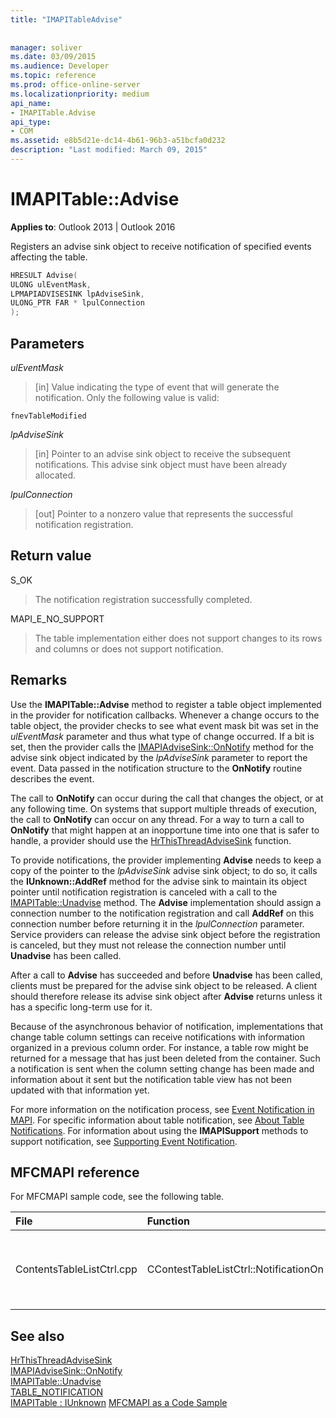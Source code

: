 ```yaml
---
title: "IMAPITableAdvise"
 
 
manager: soliver
ms.date: 03/09/2015
ms.audience: Developer
ms.topic: reference
ms.prod: office-online-server
ms.localizationpriority: medium
api_name:
- IMAPITable.Advise
api_type:
- COM
ms.assetid: e8b5d21e-dc14-4b61-96b3-a51bcfa0d232
description: "Last modified: March 09, 2015"
---
```


# IMAPITable::Advise

**Applies to**: Outlook 2013 | Outlook 2016
  
Registers an advise sink object to receive notification of specified events affecting the table.
  
```cpp
HRESULT Advise(
ULONG ulEventMask,
LPMAPIADVISESINK lpAdviseSink,
ULONG_PTR FAR * lpulConnection
);
```

## Parameters

 _ulEventMask_
  
> [in] Value indicating the type of event that will generate the notification. Only the following value is valid:

 `fnevTableModified`
  
 _lpAdviseSink_
  
> [in] Pointer to an advise sink object to receive the subsequent notifications. This advise sink object must have been already allocated.

 _lpulConnection_
  
> [out] Pointer to a nonzero value that represents the successful notification registration.

## Return value

S_OK
  
> The notification registration successfully completed.

MAPI_E_NO_SUPPORT
  
> The table implementation either does not support changes to its rows and columns or does not support notification.

## Remarks

Use the **IMAPITable::Advise** method to register a table object implemented in the provider for notification callbacks. Whenever a change occurs to the table object, the provider checks to see what event mask bit was set in the _ulEventMask_ parameter and thus what type of change occurred. If a bit is set, then the provider calls the [IMAPIAdviseSink::OnNotify](imapiadvisesink-onnotify.md) method for the advise sink object indicated by the  _lpAdviseSink_ parameter to report the event. Data passed in the notification structure to the **OnNotify** routine describes the event.
  
The call to **OnNotify** can occur during the call that changes the object, or at any following time. On systems that support multiple threads of execution, the call to **OnNotify** can occur on any thread. For a way to turn a call to **OnNotify** that might happen at an inopportune time into one that is safer to handle, a provider should use the [HrThisThreadAdviseSink](hrthisthreadadvisesink.md) function.
  
To provide notifications, the provider implementing **Advise** needs to keep a copy of the pointer to the  _lpAdviseSink_ advise sink object; to do so, it calls the **IUnknown::AddRef** method for the advise sink to maintain its object pointer until notification registration is canceled with a call to the [IMAPITable::Unadvise](imapitable-unadvise.md) method. The **Advise** implementation should assign a connection number to the notification registration and call **AddRef** on this connection number before returning it in the _lpulConnection_ parameter. Service providers can release the advise sink object before the registration is canceled, but they must not release the connection number until **Unadvise** has been called.
  
After a call to **Advise** has succeeded and before **Unadvise** has been called, clients must be prepared for the advise sink object to be released. A client should therefore release its advise sink object after **Advise** returns unless it has a specific long-term use for it.
  
Because of the asynchronous behavior of notification, implementations that change table column settings can receive notifications with information organized in a previous column order. For instance, a table row might be returned for a message that has just been deleted from the container. Such a notification is sent when the column setting change has been made and information about it sent but the notification table view has not been updated with that information yet.
  
For more information on the notification process, see [Event Notification in MAPI](event-notification-in-mapi.md). For specific information about table notification, see [About Table Notifications](about-table-notifications.md). For information about using the **IMAPISupport** methods to support notification, see [Supporting Event Notification](supporting-event-notification.md).
  
## MFCMAPI reference

For MFCMAPI sample code, see the following table.
  
|**File**|**Function**|**Comment**|
|:-----|:-----|:-----|
|ContentsTableListCtrl.cpp  <br/> |CContestTableListCtrl::NotificationOn  <br/> |MFCMAPI uses the **IMAPITable::Advise** method to register for notifications to allow the table view to stay current. |

## See also

[HrThisThreadAdviseSink](hrthisthreadadvisesink.md)  
[IMAPIAdviseSink::OnNotify](imapiadvisesink-onnotify.md)  
[IMAPITable::Unadvise](imapitable-unadvise.md)  
[TABLE_NOTIFICATION](table_notification.md)  
[IMAPITable : IUnknown](imapitableiunknown.md)
[MFCMAPI as a Code Sample](mfcmapi-as-a-code-sample.md)
